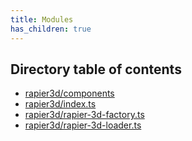 ```yaml
---
title: Modules
has_children: true
---
```


<h2 class="text-delta">Directory table of contents</h2>

- [rapier3d/components](/gg-web-engine/modules/rapier3d/components)
- [rapier3d/index.ts](/gg-web-engine/modules/rapier3d/index.ts)
- [rapier3d/rapier-3d-factory.ts](/gg-web-engine/modules/rapier3d/rapier-3d-factory.ts)
- [rapier3d/rapier-3d-loader.ts](/gg-web-engine/modules/rapier3d/rapier-3d-loader.ts)
